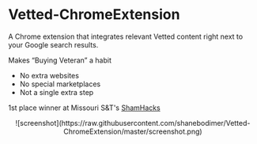 # Vetted-ChromeExtension

A Chrome extension that integrates relevant Vetted content right next to your Google search results.

Makes “Buying Veteran” a habit
- No extra websites
- No special marketplaces
- Not a single extra step

1st place winner at Missouri S&T's [ShamHacks](https://shamhacks2018.devpost.com/)

<p style="text-align: center;">
![screenshot](https://raw.githubusercontent.com/shanebodimer/Vetted-ChromeExtension/master/screenshot.png)
</p>
